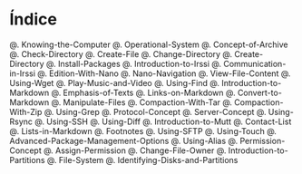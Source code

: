 ﻿# Índice

@. Knowing-the-Computer
@. Operational-System
@. Concept-of-Archive
@. Check-Directory
@. Create-File
@. Change-Directory
@. Create-Directory
@. Install-Packages
@. Introduction-to-Irssi
@. Communication-in-Irssi
@. Edition-With-Nano
@. Nano-Navigation
@. View-File-Content
@. Using-Wget
@. Play-Music-and-Video
@. Using-Find
@. Introduction-to-Markdown
@. Emphasis-of-Texts
@. Links-on-Markdown
@. Convert-to-Markdown
@. Manipulate-Files
@. Compaction-With-Tar
@. Compaction-With-Zip
@. Using-Grep
@. Protocol-Concept
@. Server-Concept
@. Using-Rsync
@. Using-SSH
@. Using-Diff
@. Introduction-to-Mutt
@. Contact-List
@. Lists-in-Markdown
@. Footnotes
@. Using-SFTP
@. Using-Touch
@. Advanced-Package-Management-Options
@. Using-Alias
@. Permission-Concept
@. Assign-Permission
@. Change-File-Owner
@. Introduction-to-Partitions
@. File-System
@. Identifying-Disks-and-Partitions